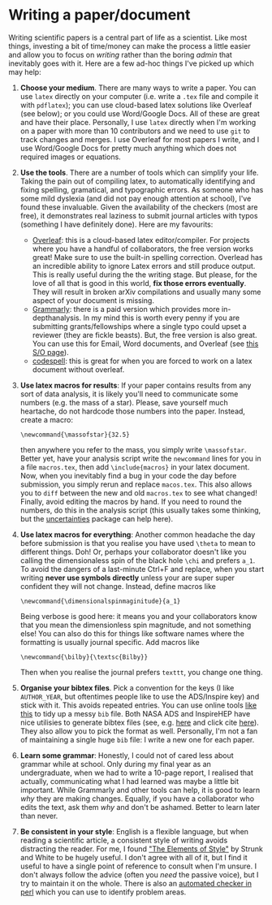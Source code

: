 # Writing a paper/document

Writing scientific papers is a central part of life as a scientist. Like most things, investing a bit of time/money can make the process a little easier and allow you to focus on *writing* rather than the boring *admin* that inevitably goes with it. Here are a few ad-hoc things I've picked up which may help:

1. **Choose your medium**. There are many ways to write a paper. You can use `latex` directly on your computer (i.e. write a `.tex` file and compile it with `pdflatex`); you can use cloud-based latex solutions like Overleaf (see below); or you could use Word/Google Docs. All of these are great and have their place. Personally, I use `latex` directly when I'm working on a paper with more than 10 contributors and we need to use `git` to track changes and merges. I use Overleaf for most papers I write, and I use Word/Google Docs for pretty much anything which does not required images or equations.

2. **Use the tools**. There are a number of tools which can simplify your life. Taking the pain out of compiling latex, to automatically identifying and fixing spelling, gramatical, and typographic errors. As someone who has some mild dyslexia (and did not pay enough attention at school), I've found these invaluable. Given the availability of the checkers (most are free), it demonstrates real laziness to submit journal articles with typos (something I have definitely done). Here are my favourits:
    - [Overleaf](https://www.overleaf.com/): this is a cloud-based latex editor/compiler. For projects where you have a handful of collaborators, the free version works great! Make sure to use the built-in spelling correction. Overlead has an incredible ability to ignore Latex errors and still produce output. This is really useful during the the writing stage. But please, for the love of all that is good in this world, **fix those errors eventually**. They will result in broken arXiv compilations and usually many some aspect of your document is missing.
    - [Grammarly](https://app.grammarly.com/): there is a paid version which provides more in-depthanalysis. In my mind this is worth every penny if you are submitting grants/fellowships where a single typo could upset a reviewer (they are fickle beasts). But, the free version is also great. You can use this for Email, Word documents, and Overleaf (see [this S/O page](https://tex.stackexchange.com/questions/333947/integrating-grammarly-with-online-latex-editors-such-as-overleaf)).
    - [codespell](https://github.com/codespell-project/codespell): this is great for when you are forced to work on a latex document without overleaf.

3. **Use latex macros for results**: If your paper contains results from any sort of data analysis, it is likely you'll need to communicate some numbers (e.g. the mass of a star). Please, save yourself much heartache, do not hardcode those numbers into the paper. Instead, create a macro:
    ```
    \newcommand{\massofstar}{32.5}
    ```
    then anywhere you refer to the mass, you simply write `\massofstar`. Better yet, have your analysis script write the `newcommand` lines for you in a file `macros.tex`, then add `\include{macros}` in your latex document. Now, when you inevitably find a bug in your code the day before submission, you simply rerun and replace `macos.tex`. This also allows you to `diff` between the new and old `macros.tex` to see what changed! Finally, avoid editing the macros by hand. If you need to round the numbers, do this in the analysis script (this usually takes some thinking, but the [uncertainties](https://pythonhosted.org/uncertainties/) package can help here).

4. **Use latex macros for everything**: Another common headache the day before submission is that you realise you have used `\theta` to mean to different things. Doh! Or, perhaps your collaborator doesn't like you calling the dimensionaless spin of the black hole `\chi` and prefers `a_1`. To avoid the dangers of a last-minute Ctrl+F and replace, when you start writing **never use symbols directly** unless your are super super confident they will not change. Instead, define macros like
    ```
    \newcommand{\dimensionalspinmaginitude}{a_1}
    ```
    Being verbose is good here: it means you and your collaborators know that you mean the dimensionless spin magnitude, and not something else! You can also do this for things like software names where the formatting is usually journal specific. Add macros like
    ```
    \newcommand{\bilby}{\textsc{Bilby}}
    ```
    Then when you realise the journal prefers `texttt`, you change one thing.

5. **Organise your bibtex files**. Pick a convention for the keys (I like `AUTHOR_YEAR`, but oftentimes people like to use the ADS/Inspire key) and stick with it. This avoids repeated entries. You can use online tools [like this](https://flamingtempura.github.io/bibtex-tidy/) to tidy up a messy `bib` file. Both NASA ADS and InspireHEP have nice utilisies to generate bibtex files (see, e.g. [here](https://ui.adsabs.harvard.edu/abs/2020ApJ...892L...3A/exportcitation) and click cite [here](https://inspirehep.net/literature/1774379)). They also allow you to pick the format as well. Personally, I'm not a fan of maintaining a single huge `bib` file: I write a new one for each paper.


4. **Learn some grammar**: Honestly, I could not of cared less about grammar while at school. Only during my final year as an undergraduate, when we had to write a 10-page report, I realised that actually, communicating what I had learned was maybe a little bit important. While Grammarly and other tools can help, it is good to learn *why* they are making changes. Equally, if you have a collaborator who edits the text, ask them *why* and don't be ashamed. Better to learn later than never.

5. **Be consistent in your style**: English is a flexible language, but when reading a scientific article, a consistent style of writing avoids distracting the reader. For me, I found ["The Elements of Style"](https://en.wikipedia.org/wiki/The_Elements_of_Style) by Strunk and White to be hugely useful. I don't agree with all of it, but I find it useful to have a single point of reference to consult when I'm unsure. I don't always follow the advice (often you *need* the passive voice), but I try to maintain it on the whole. There is also an [automated checker in perl](https://github.com/devd/Academic-Writing-Check) which you can use to identify problem areas.


